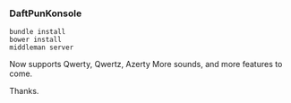 ### DaftPunKonsole

    bundle install
    bower install
    middleman server

Now supports Qwerty, Qwertz, Azerty
More sounds, and more features to come.

Thanks.
